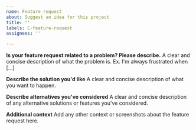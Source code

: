 ```yaml
---
name: Feature request
about: Suggest an idea for this project
title: ''
labels: C-feature-request
assignees: ''

---
```


**Is your feature request related to a problem? Please describe.**
A clear and concise description of what the problem is. Ex. I'm always frustrated when [...]

**Describe the solution you'd like**
A clear and concise description of what you want to happen.

**Describe alternatives you've considered**
A clear and concise description of any alternative solutions or features you've considered.

**Additional context**
Add any other context or screenshots about the feature request here.

<!-- This template is based on https://github.com/tokio-rs/tokio/blob/tokio-1.13.0/.github/ISSUE_TEMPLATE/feature_request.md -->
